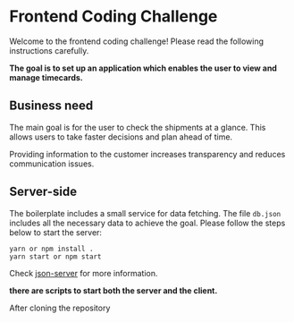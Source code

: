 # Frontend Coding Challenge

Welcome to the frontend coding challenge! Please read the following instructions carefully.

**The goal is to set up an application which enables the user to view and manage timecards.**

## Business need

The main goal is for the user to check the shipments at a glance. This allows users to take faster decisions and plan ahead of time.

Providing information to the customer increases transparency and reduces communication issues.

## Server-side

The boilerplate includes a small service for data fetching. The file `db.json` includes all the necessary data to achieve the goal. Please follow the steps below to start the server:

```
yarn or npm install .
yarn start or npm start
```

Check [json-server](https://github.com/typicode/json-server) for more information.

**there are scripts to start both the server and the client.**

After cloning the repository 